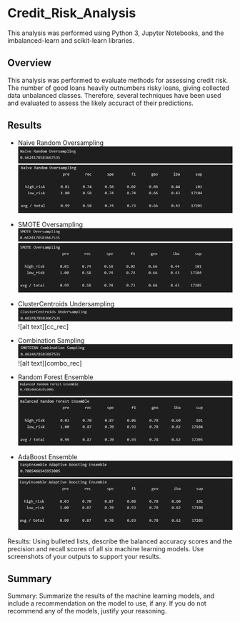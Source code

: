 # Credit_Risk_Analysis

This analysis was performed using Python 3, Jupyter Notebooks, and the imbalanced-learn and scikit-learn libraries.

## Overview

This analysis was performed to evaluate methods for assessing credit risk. The number of good loans heavily outnumbers risky loans, giving collected data unbalanced classes. Therefore, several techniques have been used and evaluated to assess the likely accuract of their predictions. 

## Results

* Naive Random Oversampling
![alt text][naive_acc]
![alt text][naive_recall]

* SMOTE Oversampling
![alt text][smote_acc]
![alt text][smote_rec]

* ClusterCentroids Undersampling
![alt text][cc_acc]
![alt text][cc_rec]

* Combination Sampling
![alt text][combo_acc]
![alt text][combo_rec]

* Random Forest Ensemble
![alt text][rf_acc]
![alt text][rf_rec]

* AdaBoost Ensemble
![alt text][ada_acc]
![alt text][ada_rec]


Results: Using bulleted lists, describe the balanced accuracy scores and the precision and recall scores of all six machine learning models. Use screenshots of your outputs to support your results.

## Summary

Summary: Summarize the results of the machine learning models, and include a recommendation on the model to use, if any. If you do not recommend any of the models, justify your reasoning.

[naive_acc]: https://github.com/ajkriegz/Credit_Risk_Analysis/blob/main/Resources/naive_acc.png "Naive Balanced Accuracy Score"

[naive_recall]: https://github.com/ajkriegz/Credit_Risk_Analysis/blob/main/Resources/naive_recall.png "Naive Precision and Recall Scores"

[smote_acc]: https://github.com/ajkriegz/Credit_Risk_Analysis/blob/main/Resources/SMOTE_acc.png "SMOTE Balanced Accuracy Score"

[smote_rec]: https://github.com/ajkriegz/Credit_Risk_Analysis/blob/main/Resources/SMOTE_recall.png "SMOTE Precision and Recall Scores"

[cc_acc]: https://github.com/ajkriegz/Credit_Risk_Analysis/blob/main/Resources/cc_acc.png "ClusterCentroids Balanced Accuracy Score"

[cc_recall]: https://github.com/ajkriegz/Credit_Risk_Analysis/blob/main/Resources/cc_recall.png "ClusterCentroids Precision and Recall Scores"

[combo_acc]: https://github.com/ajkriegz/Credit_Risk_Analysis/blob/main/Resources/SMOTEENN_acc.png "SMOTEENN Balanced Accuracy Score"

[combo_recall]: https://github.com/ajkriegz/Credit_Risk_Analysis/blob/main/Resources/SMOTEENN_recall.png "SMOTEENN Precision and Recall Scores"

[rf_acc]: https://github.com/ajkriegz/Credit_Risk_Analysis/blob/main/Resources/rf_acc.png "Random Forest Balanced Accuracy Score"

[rf_rec]: https://github.com/ajkriegz/Credit_Risk_Analysis/blob/main/Resources/rf_recall.png "Random Forest Precision and Recall Scores"

[ada_acc]: https://github.com/ajkriegz/Credit_Risk_Analysis/blob/main/Resources/ee_acc.png "AdaBoost Balanced Accuracy Score"

[ada_rec]: https://github.com/ajkriegz/Credit_Risk_Analysis/blob/main/Resources/ee_recall.png "AdaBoost Precision and Recall Scores"